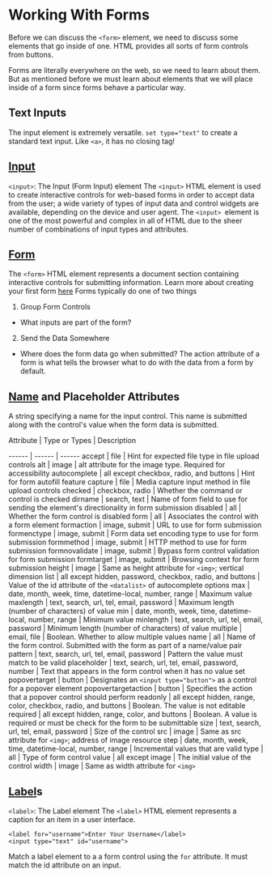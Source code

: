 # Working With Forms

Before we can discuss the `<form>` element, we need to discuss some elements that go inside of one.
HTML provides all sorts of form controls from buttons.

Forms are literally everywhere on the web, so we need to learn about them. But as mentioned before we must learn about elements that we will place inside of a form since forms behave a particular way.

## Text Inputs

The input element is extremely versatile. `set type="text"` to create a standard text input. Like `<a>`, it has no closing tag!

## [Input](https://developer.mozilla.org/en-US/docs/Web/HTML/Element/input)

`<input>`: The Input (Form Input) element
The `<input>` HTML element is used to create interactive controls for web-based forms in order to accept data from the user; a wide variety of types of input data and control widgets are available, depending on the device and user agent. The `<input> `element is one of the most powerful and complex in all of HTML due to the sheer number of combinations of input types and attributes.

## [Form](https://developer.mozilla.org/en-US/docs/Web/HTML/Element/form)

The `<form>` HTML element represents a document section containing interactive controls for submitting information.
Learn more about creating your first form [here](https://developer.mozilla.org/en-US/docs/Learn/Forms/Your_first_form)
Forms typically do one of two things

1. Group Form Controls

* What inputs are part of the form?

2. Send the Data Somewhere

* Where does the form data go when submitted?
  The action attribute of a form is what tells the browser what to do with the data from a form by default.

## [Name](https://developer.mozilla.org/en-US/docs/Web/HTML/Element/input#name) and Placeholder Attributes

A string specifying a name for the input control. This name is submitted along with the control's value when the form data is submitted.

Attribute | Type or Types | Description

------ | ------ | ------
  accept | file | Hint for expected file type in file upload controls
  alt | image | alt attribute for the image type. Required for accessibility
  autocomplete | all except checkbox, radio, and buttons | Hint for form autofill feature
  capture | file | Media capture input method in file upload controls
  checked | checkbox, radio | Whether the command or control is checked
  dirname | search, text | Name of form field to use for sending the element's directionality in form submission
  disabled | all | Whether the form control is disabled
  form | all | Associates the control with a form element
  formaction | image, submit | URL to use for form submission
  formenctype | image, submit | Form data set encoding type to use for form submission
  formmethod | image, submit | HTTP method to use for form submission
  formnovalidate | image, submit | Bypass form control validation for form submission
  formtarget | image, submit | Browsing context for form submission
  height | image | Same as height attribute for `<img>`; vertical dimension
  list | all except hidden, password, checkbox, radio, and buttons | Value of the id attribute of the `<datalist>` of autocomplete options
  max | date, month, week, time, datetime-local, number, range | Maximum value
  maxlength | text, search, url, tel, email, password | Maximum length (number of characters) of value
  min | date, month, week, time, datetime-local, number, range | Minimum value
  minlength | text, search, url, tel, email, password | Minimum length (number of characters) of value
  multiple | email, file | Boolean. Whether to allow multiple values
  name | all | Name of the form control. Submitted with the form as part of a name/value pair
  pattern | text, search, url, tel, email, password | Pattern the value must match to be valid
  placeholder | text, search, url, tel, email, password, number | Text that appears in the form control when it has no value set
  popovertarget | button | Designates an `<input type="button">` as a control for a popover element
  popovertargetaction | button | Specifies the action that a popover control should perform
  readonly | all except hidden, range, color, checkbox, radio, and buttons | Boolean. The value is not editable
  required | all except hidden, range, color, and buttons | Boolean. A value is required or must be check for the form to be submittable
  size | text, search, url, tel, email, password | Size of the control
  src | image | Same as src attribute for `<img>`; address of image resource
  step | date, month, week, time, datetime-local, number, range | Incremental values that are valid
  type | all | Type of form control
  value | all except image | The initial value of the control
  width | image | Same as width attribute for `<img>`

## [Label](https://developer.mozilla.org/en-US/docs/Web/HTML/Element/label)s

`<label>`: The Label element
The `<label>` HTML element represents a caption for an item in a user interface.

```
<label for="username">Enter Your Username</label>
<input type="text" id="username">
```

Match a label element to a a form control using the `for` attribute. It must match the id attribute on an input.
